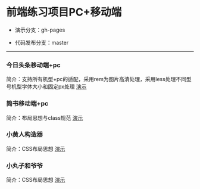 # 前端练习项目PC+移动端

- 演示分支：gh-pages

- 代码发布分支：master




---

### 今日头条移动端+pc
简介：支持所有机型+pc的适配，采用rem为图片高清处理，采用less处理不同型号机型字体大小和固定px处理
[演示](http://www.huanghanlian.com/Front_demo/toutiao/)

### 简书移动端+pc
简介：布局思想与class规范
[演示](http://www.huanghanlian.com/Front_demo/jianshu/)

### 小黄人构造器
简介：CSS布局思想
[演示](http://www.huanghanlian.com/Front_demo/css3Minons/)


### 小丸子和爷爷
简介：CSS布局思想
[演示](http://www.huanghanlian.com/Front_demo/css3_Chi-biMaruko/)
